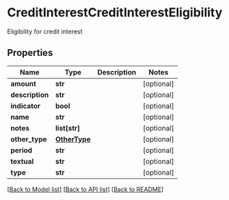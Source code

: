 # CreditInterestCreditInterestEligibility

Eligibility for credit interest
## Properties
Name | Type | Description | Notes
------------ | ------------- | ------------- | -------------
**amount** | **str** |  | [optional] 
**description** | **str** |  | [optional] 
**indicator** | **bool** |  | [optional] 
**name** | **str** |  | [optional] 
**notes** | **list[str]** |  | [optional] 
**other_type** | [**OtherType**](OtherType.md) |  | [optional] 
**period** | **str** |  | [optional] 
**textual** | **str** |  | [optional] 
**type** | **str** |  | [optional] 

[[Back to Model list]](../README.md#documentation-for-models) [[Back to API list]](../README.md#documentation-for-api-endpoints) [[Back to README]](../README.md)


